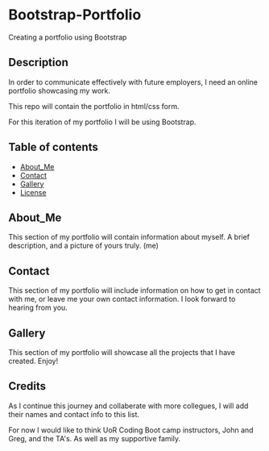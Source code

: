# Bootstrap-Portfolio
Creating a portfolio using Bootstrap


## Description
In order to communicate effectively with future employers, I need an online portfolio showcasing my work.

This repo will contain the portfolio in html/css form.

For this iteration of my portfolio I will be using Bootstrap.

## Table of contents

* [About_Me](#about_me)
* [Contact](#Contact)
* [Gallery](#Gallery)
* [License](#license)

## About_Me
This section of my portfolio will contain information about myself. A brief description, and a picture of yours truly. (me)

## Contact
This section of my portfolio will include information on how to get in contact with me, or leave me your own contact information. I look forward to hearing from you.

## Gallery
This section of my portfolio will showcase all the projects that I have created. Enjoy!

## Credits
As I continue this journey and collaberate with more collegues, I will add their names and contact info to this list.

For now I would like to think UoR Coding Boot camp instructors, John and Greg, and the TA's. As well as my supportive family.

